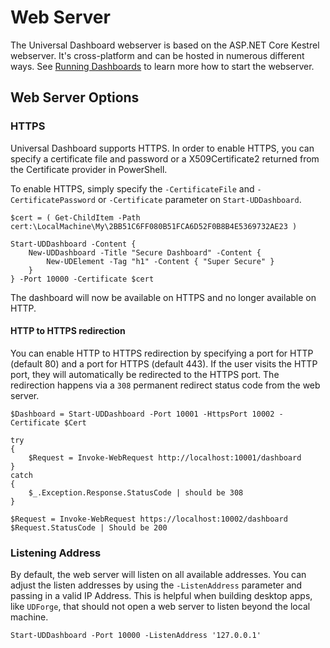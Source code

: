 # Web Server

The Universal Dashboard webserver is based on the ASP.NET Core Kestrel webserver. It's cross-platform and can be hosted in numerous different ways. See [Running Dashboards](https://github.com/ironmansoftware/universal-dashboard-documentation/tree/17bb33e1a84341bfd1084e5d3d2ff535c7f2dbe7/webserver/running-dashboards/README.md) to learn more how to start the webserver.

## Web Server Options

### HTTPS

Universal Dashboard supports HTTPS. In order to enable HTTPS, you can specify a certificate file and password or a X509Certificate2 returned from the Certificate provider in PowerShell.

To enable HTTPS, simply specify the `-CertificateFile` and `-CertificatePassword` or `-Certificate` parameter on `Start-UDDashboard`.

```text
$cert = ( Get-ChildItem -Path cert:\LocalMachine\My\2BB51C6FF080B51FCA6D52F0B8B4E5369732AE23 )

Start-UDDashboard -Content {
    New-UDDashboard -Title "Secure Dashboard" -Content {
        New-UDElement -Tag "h1" -Content { "Super Secure" }
    }
} -Port 10000 -Certificate $cert
```

The dashboard will now be available on HTTPS and no longer available on HTTP.

#### HTTP to HTTPS redirection

You can enable HTTP to HTTPS redirection by specifying a port for HTTP \(default 80\) and a port for HTTPS \(default 443\). If the user visits the HTTP port, they will automatically be redirected to the HTTPS port. The redirection happens via a `308` permanent redirect status code from the web server.

```text
$Dashboard = Start-UDDashboard -Port 10001 -HttpsPort 10002 -Certificate $Cert

try 
{
    $Request = Invoke-WebRequest http://localhost:10001/dashboard
}
catch 
{
    $_.Exception.Response.StatusCode | should be 308
}

$Request = Invoke-WebRequest https://localhost:10002/dashboard
$Request.StatusCode | Should be 200
```

### Listening Address

By default, the web server will listen on all available addresses. You can adjust the listen addresses by using the `-ListenAddress` parameter and passing in a valid IP Address. This is helpful when building desktop apps, like `UDForge`, that should not open a web server to listen beyond the local machine.

```text
Start-UDDashboard -Port 10000 -ListenAddress '127.0.0.1'
```

